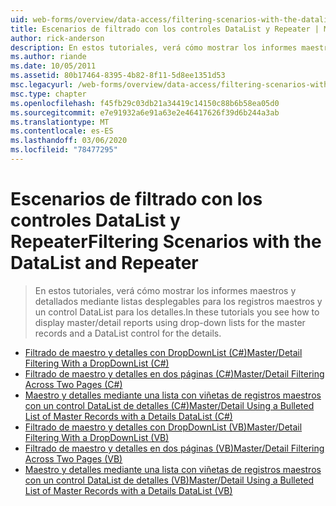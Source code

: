 ```yaml
---
uid: web-forms/overview/data-access/filtering-scenarios-with-the-datalist-and-repeater/index
title: Escenarios de filtrado con los controles DataList y Repeater | Microsoft Docs
author: rick-anderson
description: En estos tutoriales, verá cómo mostrar los informes maestros y detallados mediante listas desplegables para los registros maestros y un control DataList para los detalles.
ms.author: riande
ms.date: 10/05/2011
ms.assetid: 80b17464-8395-4b82-8f11-5d8ee1351d53
msc.legacyurl: /web-forms/overview/data-access/filtering-scenarios-with-the-datalist-and-repeater
msc.type: chapter
ms.openlocfilehash: f45fb29c03db21a34419c14150c88b6b58ea05d0
ms.sourcegitcommit: e7e91932a6e91a63e2e46417626f39d6b244a3ab
ms.translationtype: MT
ms.contentlocale: es-ES
ms.lasthandoff: 03/06/2020
ms.locfileid: "78477295"
---
```

# <a name="filtering-scenarios-with-the-datalist-and-repeater"></a><span data-ttu-id="f46c0-103">Escenarios de filtrado con los controles DataList y Repeater</span><span class="sxs-lookup"><span data-stu-id="f46c0-103">Filtering Scenarios with the DataList and Repeater</span></span>

> <span data-ttu-id="f46c0-104">En estos tutoriales, verá cómo mostrar los informes maestros y detallados mediante listas desplegables para los registros maestros y un control DataList para los detalles.</span><span class="sxs-lookup"><span data-stu-id="f46c0-104">In these tutorials you see how to display master/detail reports using drop-down lists for the master records and a DataList control for the details.</span></span>

- [<span data-ttu-id="f46c0-105">Filtrado de maestro y detalles con DropDownList (C#)</span><span class="sxs-lookup"><span data-stu-id="f46c0-105">Master/Detail Filtering With a DropDownList (C#)</span></span>](master-detail-filtering-with-a-dropdownlist-datalist-cs.md)
- [<span data-ttu-id="f46c0-106">Filtrado de maestro y detalles en dos páginas (C#)</span><span class="sxs-lookup"><span data-stu-id="f46c0-106">Master/Detail Filtering Across Two Pages (C#)</span></span>](master-detail-filtering-acess-two-pages-datalist-cs.md)
- [<span data-ttu-id="f46c0-107">Maestro y detalles mediante una lista con viñetas de registros maestros con un control DataList de detalles (C#)</span><span class="sxs-lookup"><span data-stu-id="f46c0-107">Master/Detail Using a Bulleted List of Master Records with a Details DataList (C#)</span></span>](master-detail-using-a-bulleted-list-of-master-records-with-a-details-datalist-cs.md)
- [<span data-ttu-id="f46c0-108">Filtrado de maestro y detalles con DropDownList (VB)</span><span class="sxs-lookup"><span data-stu-id="f46c0-108">Master/Detail Filtering With a DropDownList (VB)</span></span>](master-detail-filtering-with-a-dropdownlist-datalist-vb.md)
- [<span data-ttu-id="f46c0-109">Filtrado de maestro y detalles en dos páginas (VB)</span><span class="sxs-lookup"><span data-stu-id="f46c0-109">Master/Detail Filtering Across Two Pages (VB)</span></span>](master-detail-filtering-acess-two-pages-datalist-vb.md)
- [<span data-ttu-id="f46c0-110">Maestro y detalles mediante una lista con viñetas de registros maestros con un control DataList de detalles (VB)</span><span class="sxs-lookup"><span data-stu-id="f46c0-110">Master/Detail Using a Bulleted List of Master Records with a Details DataList (VB)</span></span>](master-detail-using-a-bulleted-list-of-master-records-with-a-details-datalist-vb.md)

